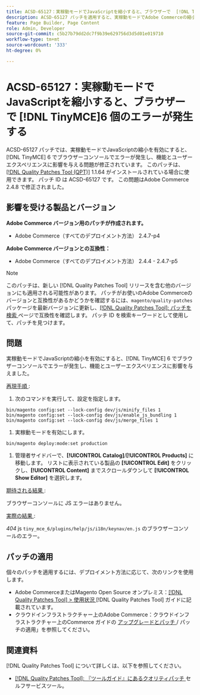 ```yaml
---
title: ACSD-65127：実稼動モードでJavaScriptを縮小すると、ブラウザーで  [!DNL TinyMCE] 6 エラーが発生する
description: ACSD-65127 パッチを適用すると、実稼動モードでAdobe Commerceの縮小を有効にすると  [!DNL TinyMCE] 6 でブラウザーコンソールにエラーが発生し、機能とユーザーエクスペリエンスに影響を与えるJavaScriptの問題が修正されます。
feature: Page Builder, Page Content
role: Admin, Developer
source-git-commit: c5b27b79dd2dc7f9b39e629756d3d5d01e019710
workflow-type: tm+mt
source-wordcount: '333'
ht-degree: 0%

---
```



# ACSD-65127：実稼動モードでJavaScriptを縮小すると、ブラウザーで [!DNL TinyMCE]6 個のエラーが発生する

ACSD-65127 パッチでは、実稼動モードでJavaScriptの縮小を有効にすると、[!DNL TinyMCE] 6 でブラウザーコンソールでエラーが発生し、機能とユーザーエクスペリエンスに影響を与える問題が修正されています。 このパッチは、[[!DNL Quality Patches Tool (QPT)]](/help/tools/quality-patches-tool/quality-patches-tool-to-self-serve-quality-patches.md) 1.1.64 がインストールされている場合に使用できます。 パッチ ID は ACSD-65127 です。 この問題はAdobe Commerce 2.4.8 で修正されました。

## 影響を受ける製品とバージョン

**Adobe Commerce バージョン用のパッチが作成されます。**

* Adobe Commerce（すべてのデプロイメント方法） 2.4.7-p4

**Adobe Commerce バージョンとの互換性：**

* Adobe Commerce（すべてのデプロイメント方法） 2.4.4 - 2.4.7-p5

>[!NOTE]
>
>このパッチは、新しい [!DNL Quality Patches Tool] リリースを含む他のバージョンにも適用される可能性があります。 パッチがお使いのAdobe Commerceのバージョンと互換性があるかどうかを確認するには、`magento/quality-patches` パッケージを最新バージョンに更新し、[[!DNL Quality Patches Tool]: パッチを検索 ](https://experienceleague.adobe.com/tools/commerce-quality-patches/index.html) ページで互換性を確認します。 パッチ ID を検索キーワードとして使用して、パッチを見つけます。

## 問題

実稼動モードでJavaScriptの縮小を有効にすると、[!DNL TinyMCE] 6 でブラウザーコンソールでエラーが発生し、機能とユーザーエクスペリエンスに影響を与えました。

<u> 再現手順 </u>:

1. 次のコマンドを実行して、設定を指定します。

```
bin/magento config:set --lock-config dev/js/minify_files 1
bin/magento config:set --lock-config dev/js/enable_js_bundling 1
bin/magento config:set --lock-config dev/js/merge_files 1
```

1. 実稼動モードを有効にします。

```
bin/magento deploy:mode:set production
```

1. 管理者サイドバーで、**[!UICONTROL Catalog]**/**[!UICONTROL Products]** に移動します。 リストに表示されている製品の **[!UICONTROL Edit]** をクリックし、**[!UICONTROL Content]** までスクロールダウンして **[!UICONTROL Show Editor]** を選択します。

<u> 期待される結果 </u>:

ブラウザーコンソールに JS エラーはありません。

<u> 実際の結果 </u>:

*404* js `tiny_mce_6/plugins/help/js/i18n/keynav/en.js` のブラウザーコンソールのエラー。

## パッチの適用

個々のパッチを適用するには、デプロイメント方法に応じて、次のリンクを使用します。

* Adobe CommerceまたはMagento Open Source オンプレミス：[[!DNL Quality Patches Tool] > 使用状況 ](/help/tools/quality-patches-tool/usage.md) [!DNL Quality Patches Tool] ガイドに記載されています。
* クラウドインフラストラクチャー上のAdobe Commerce：クラウドインフラストラクチャー上のCommerce ガイドの [ アップグレードとパッチ ](https://experienceleague.adobe.com/en/docs/commerce-on-cloud/user-guide/develop/upgrade/apply-patches)/ パッチの適用」を参照してください。

## 関連資料

[!DNL Quality Patches Tool] について詳しくは、以下を参照してください。

* [[!DNL Quality Patches Tool]: 『ツールガイド』にあるクオリティパッチ ](/help/tools/quality-patches-tool/quality-patches-tool-to-self-serve-quality-patches.md) セルフサービスツール。
